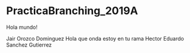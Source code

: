 # PracticaBranching_2019A
Hola mundo! 

Jair Orozco Dominguez
Hola que onda estoy en tu rama
Hector Eduardo Sanchez Gutierrez